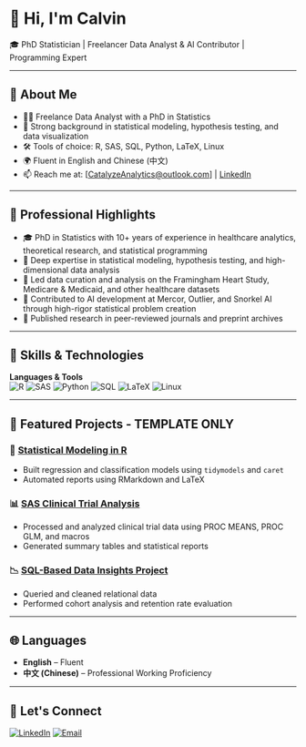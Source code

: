 # 👋 Hi, I'm Calvin

🎓 PhD Statistician | Freelancer Data Analyst & AI Contributor | Programming Expert

---

## 📌 About Me

- 👨‍🎓 Freelance Data Analyst with a PhD in Statistics
- 🧪 Strong background in statistical modeling, hypothesis testing, and data visualization
- 🛠️ Tools of choice: R, SAS, SQL, Python, LaTeX, Linux
- 🌍 Fluent in English and Chinese (中文)
- 📫 Reach me at: [CatalyzeAnalytics@outlook.com] | [LinkedIn](https://www.linkedin.com/in/calvin-guan-9950a149/)

---

## 💼 Professional Highlights

- 🎓 PhD in Statistics with 10+ years of experience in healthcare analytics, theoretical research, and statistical programming
- 🧪 Deep expertise in statistical modeling, hypothesis testing, and high-dimensional data analysis
- 🏥 Led data curation and analysis on the Framingham Heart Study, Medicare & Medicaid, and other healthcare datasets
- 🤖 Contributed to AI development at Mercor, Outlier, and Snorkel AI through high-rigor statistical problem creation
- 🧬 Published research in peer-reviewed journals and preprint archives

---

## 🧰 Skills & Technologies

**Languages & Tools**  
![R](https://img.shields.io/badge/R-276DC3?style=flat&logo=r&logoColor=white)
![SAS](https://img.shields.io/badge/SAS-005DAC?style=flat&logo=data%3Aimage%2Fpng%3Bbase64%2CiVBORw0KGgoAAAANSUhEUgAAAFgAAABYCAIAAAD%2B96djAAAN70lEQVR42uVceYwb1RmfQiP1QKDSViJSVQl6AKJUrVRRBH%2B0aqUKFYmSAqJqEVCpSpuwh3ezl4%2BEI1eDgE0KVQ4OiU20IYVQoCRhbY%2FHM3snm9313kf2xNnDHo%2BP9dpee73u92Y84xl7Zuw9bA%2FCert69o7fznzve7%2Fv9x3vYQn25WZfX9o%2BwzAY92aRfRWm73ItMm4X1w%2F7PSt%2BD9cP%2Beigly78%2FUAHZIHBT8H%2BZdRPJ5YZ6ETiiUuO6ZPN4693zh%2BinNWfDBovDL7dvdg04b885oz4kuIIet00L7J831veBeH3uNeC6OHbZv07P%2Bj%2FwSsdWCWOlZixChzbY0P9PThWZUMN%2BjorpsOxUss3Xmx57OzQqdYJP0PzeuTKryDyN3TA406EvZO%2B6JPnRjCdBSu3YtUEVmfHjCRmotSakcL0dqyGwCptWDl%2B12vtb7WMJ9dzfsSBlkb%2BBGEZmP3%2By%2B1YiQWrtrEPzz2%2FuCO8FT6k0t%2FCF0F2oD41xJFmJwBJmMeULwBGzM4twDRiZVZ2%2FtOeTfqQJjJDFqR8M5CsOOznBj2JFR%2Bz1dixlYLwsDd3hJpFWlBrz%2Bk5jZScXnB%2FkvsWiKPM8r0jbTRv%2FDSKEXccaUFYYGSf0Mgv%2BMxmkuvnfjFIWWf7T9cUZ4M0hBFAAcKrawjhAA6NpLRRcn0qJaysF5syL6CQapRYdR8PaAsjFoIxrMyMEEG46SQEUCkbkXpySnQNJRWKVDQG6WhpcoQPy%2FHHGnoSEW%2FxMWLJS%2Fsiq1i5BdOL51k8jZT0ASj5%2BU%2FZSwtiGQC0NXasCscqrahfhqPfrO1AV4qVSIc%2FeaZXExiBOILenqH2si3jTzDnVQQ8%2Bc37W58623ey5dq4J4wGXfEnIj5ufOjQND1Ch8%2F0Lj7V6Pj2gVYkKWBfgkTKrPsuDSeCnuJgBFA96HzrQFvSQEgmnJJTdWkfRADzX2Or%2BKg%2FvIrGjAU8y96kLXBJfROBaMM1QNKgc%2BLK%2FHf2UynzVGKxDX5eNIz485lu9DACmCvBfqZcEKcmjhJj3DgMvT6%2BCHY67EPzP06HfnqsE60aEEctGQ0wG%2FZNNi6IUXcIe86svPIpeTMBilBqfaRxOL7ECM7VZhYmKAjowo37WmHY373dnQh5C4oR8O9veoHC6sjcVIBvAKillobOKaCGW8tfAEdACtjTn075ouDmFQ4j3mm7htzEdPuXSRBEF4BxrSI8kTVY51tO6sEZS0R9e22zX3uxFYC2EBgBqxnm85aD7Uk%2FIh0UKTmJUOjiGrubppfzGXoBvXjidA81EygERoDi2YedCJ%2BM2aix0Fh%2FKRJPBBk630EgIN2vts0VCCOePDfMUumcbUSJxTrojPgLFIZzzi%2B68o0R3D9Axs8gOI6yrFlkQSrxsotTAK4FCwhuIHizEYzonuDWBSk%2F%2BWkMUo%2B445b4ApqLWdYToyyJynCTDHIOpQ4%2F3Tkp8EXFoB7jjgcZIa7tdrmKIIh1fS0WYMouTqKloWgvRH2kDvbsZi%2FkdSyGH39v5Lv7m%2B97o7OehTqfx71Y4HD%2B%2BjA5yPy%2BYRC5gIIjLG842VZF6P83mI2Y%2BX516ipiqNU2ZGJRxAXx5dkFN2iGpvMaP6lvZ%2F2cbKEkaCXmUEzRj%2BD4yC9O9Ca9FXFDjoOd8ym0ixF3viq4m5Sar20gbzBRKuMAcBxvmeBxN6NVEz8%2B2gXOJlgALWIE3P79pxxYLaHgbouQstb%2B4ImutSW1GMH2Ix0ieprBSnX4M%2BdHNYoRa0Fmx9lhHiNUWzXxzHt9sQCtxkckzqssEzO%2F2bUA0tciRuw634diSjImQ7o09tj05ik1mAwxong3qeCnkNjupv7FZS1ixMnmcSmPUACLPbbqzybVBBH03PVahyi6pTAOm8iIsz6OhjACTEBgZQ2FDI2UgqPJv60hnjjTuxpQw4hROoTtNksj95RM7BOZVVxbGMH1EVPSk1kidHX2u%2Bs7syZg9l4YTDmyKgmeauLOo1e4%2BKVWMCIW8DxxxoG8T1M2p7MCV791DjIfbuiXUAmTgiwq8D%2B%2Be1VDGAFrFR%2BcRYmG9LxLxt2XWXrml8GPyDrmrS%2BRrCXKBE7poiuxnLw8l9BUfcRXjHY%2Bo6NEJSisxv7w21254A66j2qCT46oatlzZtvAjIbqIw58NpTS51RUQjR7nLKUWnIckwmvgqVMpchM0qynSWJEovE1TdRHcG5yMjxjUkpeUhxTRvm4HHLWAD3WCV9SFkaldCFvRPSEOmctaF7jjY455CkqMiu%2BU2odmpnPccx9%2BAxMeAZMZKhbNXHHy22awAjkC634tz3fgha2GDJNGRSrzv7N%2Fe2JiC9ruAUZkVjgN%2B%2F0obxm1kKBCtvjp3u49F%2BR6yOWGHrQFeb9Bdk0F9%2BqbL8%2BdTWXpA4nrFsPtov8uswSCVLI%2Fb6Cj2qiPgImZEdDL6oSzOqDlVkPN19PhLK7T2BEln0Ma0TIHOLj1tZRZ9DrLiZGJANtYd%2BNz7fKJXsyLZ%2FlU8fsSg41cUEvvbC8ijLdBlI5IMhHA%2FfYln2eomGEuD%2F%2B%2BQKiyQYye5qnzLocS%2BRCscBJaeicQrIwZhu2hrjnjZ5E1O8qeg1V1E83dEyAlsqRQil8guIYqHjQ58kheQ%2FrrqppWmSYZD1U9m259TXiWtTvKRpGiPs73%2B9DaWGl8ITQr7bd%2FuqVHEuKE1HfvUc7M9i3nKtebt1kjHPLBJGIeH92rCMjZiPXKvA%2FnRsBRco6Ju12xZYYVHxgIFUTCMg9fejdAQAsrdRZbttLyoUhM%2BhWifn45fkcx2y8PImV43IZA6le7G5yBqJaqcUG3USrWq%2ByOvi2q6lvcTns8%2BSia9sPtUhjWbyOGEgxnf%2FliW4N1WIPu5b5uBOpXE%2FE1RCZ13Ib0zbpFRUiSJIGqU9QCaplbHa%2ByBgh7h%2BzjfKWT7W8sM5%2BI5v7oHMAOawalzy2rHyriacaHdrar%2FHs%2BRFUH5r28KaMNVJlu7c%2Bu%2FsUX2L%2B9tE4n3Ml1cxHLQl%2BzXrTQvndr3H7kZac6knKrQeJmaxc8%2BKYj5Vs1tFwfOjz9eZN87ini6NMaIrq7AoliFRymwIbd7rkmFYfc3hmTmo7ZKOEiHFXXprU3J6uaDyBlTSJ1rZCRSYKixPqY0Z8tKRwK1OsfKrxR%2FWXtbWnCzoRv6drLiiKOylMI%2FwutfZPz3HxS6VyZ1HMhqtLkZpPwaBW4IkQoyGMEPrH2q9jpRbl6uxk7L%2BpX3FtJ4ODJWZFM2SSuB5zC5rc9wls%2BtHGoSxQt8sci6uNM3N9gcUIVa%2BcTyNM%2BaLrrbkphCC4%2BURFAEpp9Fr79kPN6uN80jONVeQQATIgM3Q1t3xK4TAiFXdyuyIBb3LbSWpnG2%2F8dzUtBGMqcxgNePbZZlEoTNgSZxT2xpHpEb0K%2FGI2G1QcjOBjnG46HEfID%2BRCADbwVnc3tc0uZV1ct%2F2zQxIHS44g1QXutw6nhmY1vTd82Us7F90PnHKg%2FUqlVpjhR04PxNYSYFzUv%2BsOxVCU2JRZskVK%2BnxWaSm6tt49IAUVhJDg4%2BKduSdpdjQOspGODGNhICVeHPcJm15b717yIhybIMBnjtdPOedFwUtZbiZJo9x6oFWjPGKzPsvLrdJtYyr7RCkuyRgLePKOEeAyF6xEGNbOIfOIKBRKZt8wVW61TngL4Wtc6J3yFaomtm3MiTBVyeMW75Dl%2BmyuvBDxCM7Pf6hhMLHic%2BXZvlxzLmCVhMSbkOHmaclh218%2FHIsHmQLFLMHPffTdnkTMnz9BDM%2FMI0ou3vRrSNMISkYjnjOHVxMMvaHNbetdGmw9vQ9cgx1nR0AvfPQWLxMA%2FP92T2PlNkkI36TqXPAwibY7bvT8gI3wCOA%2FDQ43tvOzm19qmXAubK0gnnnPgZJmhnVupITrdTbQBc%2BGN8BueD%2Fd9sOtiOSUWZ8%2B69hMPlrAGnJoZtteO5tbJ9fddPhhy0gRcp9AEOcWXTAJaCrAdyi3Pnt%2BZG4pCk7Bumz46hIDX%2BmZD%2F7831eRgdCvUxH4PPAPX2nfzIapzfoaKAdVYklt9y4x33KwvdY8c9ExE%2Ba3O68GPFF%2Bfx90hFrciJ%2B%2B4JjRXZr66vMtKPRUS6gdqqBy%2FIAena5Q5PoIALbKjweSNZfcfaPbsiHAL7Vu29d83%2FGeHQ29Oz8YMFmn91qn%2F3F%2B4PHTvQ%2Bc7P36Cy1o%2FivYE6gUj1xQlwuV3DxXapl0zm%2BBIDY%2FxF8ae%2FnYUcbZGLXs8RiwdmDlQ4MOvK0VDsOg1AqOsp49oUc51BlvWCtnzMDi%2FPsHfTwFpDbRyFxHMHHn7Vgdk9e1dcYMvF4nxxFe6O2q9RHSZqIU%2Fyo%2BmcVEpoehqogbjPb42laWnW6ZIAAF%2B6fmsL0tcvYvG%2ByZMs6YUDqTiD1s6Lenurbq4KV8xSOAXzx9rh9Fk1JlLkqF6zmewCFi0JU4oMyH3dNbHx%2FJQ32EKxFkgE%2Fcf9LB7uYkckU%2BmbiTKHMDIijH9dZZUIRlrzsvgshHqM4LDkjEB%2FzqD2cG0MYtdKgOkQNrJtNZc40d2aMaQm%2BZDvmZ%2BBKTPzcv7zHLkNf9L%2FvYg2%2F2oawEEKdK9iwpVFhuT828gbWFdShziZiFjj11Sk899NbV969MCgGhL%2Bp5llLq5QWfdcAVOtZ2HSjW3fWdN73UiiSiQzrPFV%2Ffdrj1geNXyj69drbfPe5cFM6hyveRnoWOWQrFG4hl84dnoapyvrAc1r8Q1wZfxlXgTfIFDudr9%2FwIhmG%2BzAdBC%2F3%2FA5uHCSYYSzIyAAAAAElFTkSuQmCC&logoColor=white)
![Python](https://img.shields.io/badge/Python-3776AB?style=flat&logo=python&logoColor=white)
![SQL](https://img.shields.io/badge/SQL-4479A1?style=flat&logo=mysql&logoColor=white)
![LaTeX](https://img.shields.io/badge/LaTeX-008080?style=flat&logo=latex&logoColor=white)
![Linux](https://img.shields.io/badge/Linux-FCC624?style=flat&logo=linux&logoColor=black)

---

## 📁 Featured Projects - TEMPLATE ONLY

### 📂 [Statistical Modeling in R](https://github.com/your-username/statistical-modeling-r)

- Built regression and classification models using `tidymodels` and `caret`
- Automated reports using RMarkdown and LaTeX

### 📊 [SAS Clinical Trial Analysis](https://github.com/your-username/sas-clinical-trial)

- Processed and analyzed clinical trial data using PROC MEANS, PROC GLM, and macros
- Generated summary tables and statistical reports

### 📉 [SQL-Based Data Insights Project](https://github.com/your-username/sql-analysis)

- Queried and cleaned relational data
- Performed cohort analysis and retention rate evaluation

---

## 🌐 Languages

- **English** – Fluent  
- **中文 (Chinese)** – Professional Working Proficiency  

---

## 🤝 Let's Connect

[![LinkedIn](https://img.shields.io/badge/LinkedIn-0077B5?style=flat&logo=linkedin&logoColor=white)](https://www.linkedin.com/in/calvin-guan-9950a149/)
[![Email](https://img.shields.io/badge/Email-D14836?style=flat&logo=gmail&logoColor=white)](mailto:CatalyzeAnalytics@outlook.com)
